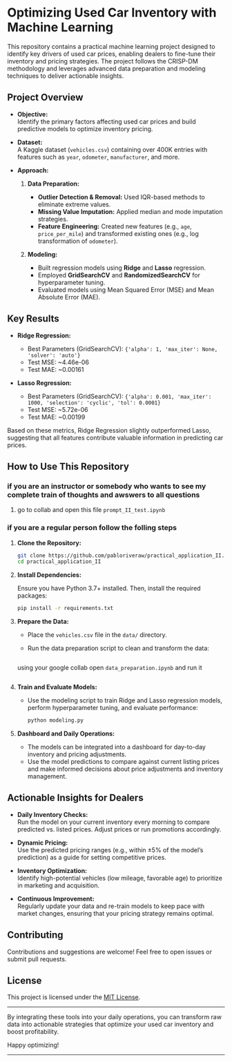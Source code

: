 # Optimizing Used Car Inventory with Machine Learning

This repository contains a practical machine learning project designed to identify key drivers of used car prices, enabling dealers to fine-tune their inventory and pricing strategies. The project follows the CRISP-DM methodology and leverages advanced data preparation and modeling techniques to deliver actionable insights.

## Project Overview

- **Objective:**  
  Identify the primary factors affecting used car prices and build predictive models to optimize inventory pricing.

- **Dataset:**  
  A Kaggle dataset (`vehicles.csv`) containing over 400K entries with features such as `year`, `odometer`, `manufacturer`, and more.

- **Approach:**  
  1. **Data Preparation:**  
     - **Outlier Detection & Removal:** Used IQR-based methods to eliminate extreme values.  
     - **Missing Value Imputation:** Applied median and mode imputation strategies.  
     - **Feature Engineering:** Created new features (e.g., `age`, `price_per_mile`) and transformed existing ones (e.g., log transformation of `odometer`).

  2. **Modeling:**  
     - Built regression models using **Ridge** and **Lasso** regression.  
     - Employed **GridSearchCV** and **RandomizedSearchCV** for hyperparameter tuning.
     - Evaluated models using Mean Squared Error (MSE) and Mean Absolute Error (MAE).

## Key Results

- **Ridge Regression:**  
  - Best Parameters (GridSearchCV): `{'alpha': 1, 'max_iter': None, 'solver': 'auto'}`
  - Test MSE: ~4.46e-06  
  - Test MAE: ~0.00161

- **Lasso Regression:**  
  - Best Parameters (GridSearchCV): `{'alpha': 0.001, 'max_iter': 1000, 'selection': 'cyclic', 'tol': 0.0001}`
  - Test MSE: ~5.72e-06  
  - Test MAE: ~0.00199

Based on these metrics, Ridge Regression slightly outperformed Lasso, suggesting that all features contribute valuable information in predicting car prices.

## How to Use This Repository
### if you are an instructor or somebody who wants to see my complete train of thoughts and awswers to all questions ### 

1. go to collab and open this file `prompt_II_test.ipynb`

### if you are a regular person follow the folling steps ### 
   
1. **Clone the Repository:**

   ```bash
   git clone https://github.com/pabloriveraw/practical_application_II.git
   cd practical_application_II
   ```

2. **Install Dependencies:**

   Ensure you have Python 3.7+ installed. Then, install the required packages:

   ```bash
   pip install -r requirements.txt
   ```

3. **Prepare the Data:**

   - Place the `vehicles.csv` file in the `data/` directory.
   - Run the data preparation script to clean and transform the data:

     ```bash
    using  your google collab  open  `data_preparation.ipynb` and run it
     ```

4. **Train and Evaluate Models:**

   - Use the modeling script to train Ridge and Lasso regression models, perform hyperparameter tuning, and evaluate performance:

     ```bash
     python modeling.py
     ```

5. **Dashboard and Daily Operations:**

   - The models can be integrated into a dashboard for day-to-day inventory and pricing adjustments.
   - Use the model predictions to compare against current listing prices and make informed decisions about price adjustments and inventory management.

## Actionable Insights for Dealers

- **Daily Inventory Checks:**  
  Run the model on your current inventory every morning to compare predicted vs. listed prices. Adjust prices or run promotions accordingly.

- **Dynamic Pricing:**  
  Use the predicted pricing ranges (e.g., within ±5% of the model’s prediction) as a guide for setting competitive prices.

- **Inventory Optimization:**  
  Identify high-potential vehicles (low mileage, favorable age) to prioritize in marketing and acquisition.

- **Continuous Improvement:**  
  Regularly update your data and re-train models to keep pace with market changes, ensuring that your pricing strategy remains optimal.

## Contributing

Contributions and suggestions are welcome! Feel free to open issues or submit pull requests.

## License

This project is licensed under the [MIT License](LICENSE).

---

By integrating these tools into your daily operations, you can transform raw data into actionable strategies that optimize your used car inventory and boost profitability.

Happy optimizing!

---
